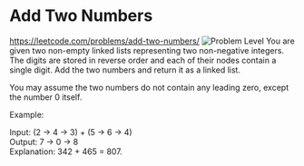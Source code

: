# Add Two Numbers

<https://leetcode.com/problems/add-two-numbers/> ![Problem Level](https://img.shields.io/badge/Problem--Level-Medium-yellow)
You are given two non-empty linked lists representing two non-negative integers. The digits are stored in reverse order and each of their nodes contain a single digit. Add the two numbers and return it as a linked list.

You may assume the two numbers do not contain any leading zero, except the number 0 itself.

Example:

Input: (2 -> 4 -> 3) + (5 -> 6 -> 4) \
Output: 7 -> 0 -> 8 \
Explanation: 342 + 465 = 807.

